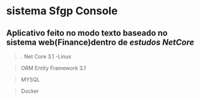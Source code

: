 # sistema  Sfgp Console

## Aplicativo feito no modo texto baseado no sistema web(Finance)dentro de _estudos NetCore_
> . Net Core 3.1 -Linux

>  ORM Entity Framework 3.1

>  MYSQL

>  Docker 
